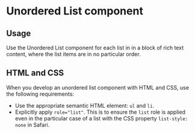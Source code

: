 # Unordered List component

## Usage

Use the Unordered List component for each list in in a block of rich text content, where the list items are in no particular order.

## HTML and CSS

When you develop an unordered list component with HTML and CSS, use the following requirements:

- Use the appropriate semantic HTML element: `ul` and `li`.
- Explicitly apply `role="list"`. This is to ensure the `list` role is applied even in the particular case of a list with the CSS property `list-style: none` in Safari.
